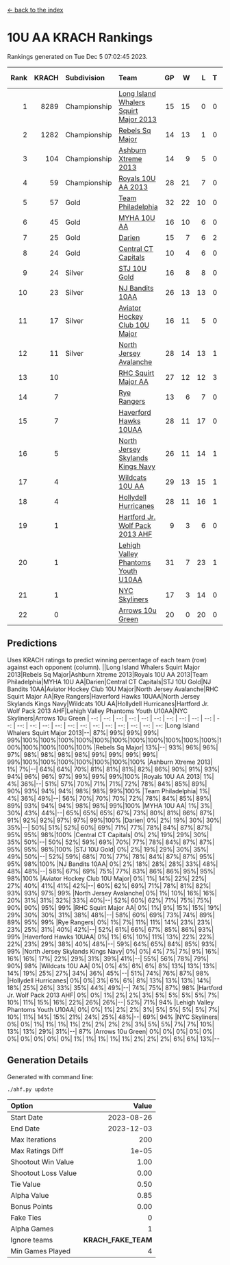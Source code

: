 [<- back to the index](readme.md)
# 10U AA KRACH Rankings
Rankings generated on Tue Dec  5 07:02:45 2023.

Rank|KRACH|Subdivision|Team|GP|W|L|T|OTW|OTL|SoS|Exp Wins|Win Diff
---:|---:|:---|:---|---:|---:|---:|---:|---:|---:|---:|---:|---:
1|8289|Championship|[Long Island Whalers Squirt Major 2013](https://gamesheetstats.com/seasons/3659/teams/140229/schedule)|15|15|0|0|0|0|115|15.8|-0.1
2|1282|Championship|[Rebels Sq Major](https://gamesheetstats.com/seasons/3659/teams/140243/schedule)|14|13|1|0|1|0|579|13.8|-0.0
3|104|Championship|[Ashburn Xtreme 2013](https://gamesheetstats.com/seasons/3659/teams/140230/schedule)|14|9|5|0|0|0|1213|9.9|0.0
4|59|Championship|[Royals 10U AA 2013](https://gamesheetstats.com/seasons/3659/teams/140237/schedule)|28|21|7|0|3|1|349|21.9|0.0
5|57|Gold|[Team Philadelphia](https://gamesheetstats.com/seasons/3659/teams/140238/schedule)|32|22|10|0|0|3|563|22.9|0.0
6|45|Gold|[MYHA 10U AA](https://gamesheetstats.com/seasons/3659/teams/140235/schedule)|16|10|6|0|0|0|582|10.9|0.0
7|25|Gold|[Darien](https://gamesheetstats.com/seasons/3659/teams/140245/schedule)|15|7|6|2|1|0|253|8.9|0.0
8|24|Gold|[Central CT Capitals](https://gamesheetstats.com/seasons/3659/teams/140231/schedule)|10|4|6|0|0|0|1009|4.9|0.0
9|24|Silver|[STJ 10U Gold](https://gamesheetstats.com/seasons/3659/teams/140234/schedule)|16|8|8|0|2|1|516|8.9|0.0
10|23|Silver|[NJ Bandits 10AA](https://gamesheetstats.com/seasons/3659/teams/140232/schedule)|26|13|13|0|0|2|947|13.9|0.0
11|17|Silver|[Aviator Hockey Club 10U Major](https://gamesheetstats.com/seasons/3659/teams/140244/schedule)|16|11|5|0|0|0|12|11.9|0.0
12|11|Silver|[North Jersey Avalanche](https://gamesheetstats.com/seasons/3659/teams/140249/schedule)|28|14|13|1|2|1|22|15.4|0.0
13|10||[RHC Squirt Major AA](https://gamesheetstats.com/seasons/3659/teams/140241/schedule)|27|12|12|3|1|0|315|14.4|0.0
14|7||[Rye Rangers](https://gamesheetstats.com/seasons/3659/teams/140242/schedule)|13|6|7|0|0|1|18|6.9|0.0
15|7||[Haverford Hawks 10UAA](https://gamesheetstats.com/seasons/3659/teams/140236/schedule)|28|11|17|0|0|0|69|11.9|0.0
16|5||[North Jersey Skylands Kings Navy](https://gamesheetstats.com/seasons/3659/teams/140247/schedule)|26|11|14|1|1|2|12|12.4|0.0
17|4||[Wildcats 10U AA](https://gamesheetstats.com/seasons/3659/teams/140250/schedule)|29|13|15|1|2|0|10|14.4|0.0
18|4||[Hollydell Hurricanes](https://gamesheetstats.com/seasons/3659/teams/140240/schedule)|28|11|16|1|0|1|347|12.4|0.0
19|1||[Hartford Jr. Wolf Pack 2013 AHF](https://gamesheetstats.com/seasons/3659/teams/140246/schedule)|9|3|6|0|1|0|133|3.9|0.0
20|1||[Lehigh Valley Phantoms Youth U10AA](https://gamesheetstats.com/seasons/3659/teams/140239/schedule)|31|7|23|1|0|1|274|8.4|0.0
21|1||[NYC Skyliners](https://gamesheetstats.com/seasons/3659/teams/140252/schedule)|17|3|14|0|0|0|9|3.9|0.0
22|0||[Arrows 10u Green](https://gamesheetstats.com/seasons/3659/teams/140251/schedule)|20|0|20|0|0|1|68|0.9|0.0

## Predictions
Uses KRACH ratings to predict winning percentage of each team (row) against each opponent (column).
||Long Island Whalers Squirt Major 2013|Rebels Sq Major|Ashburn Xtreme 2013|Royals 10U AA 2013|Team Philadelphia|MYHA 10U AA|Darien|Central CT Capitals|STJ 10U Gold|NJ Bandits 10AA|Aviator Hockey Club 10U Major|North Jersey Avalanche|RHC Squirt Major AA|Rye Rangers|Haverford Hawks 10UAA|North Jersey Skylands Kings Navy|Wildcats 10U AA|Hollydell Hurricanes|Hartford Jr. Wolf Pack 2013 AHF|Lehigh Valley Phantoms Youth U10AA|NYC Skyliners|Arrows 10u Green
| --: | --: | --: | --: | --: | --: | --: | --: | --: | --: | --: | --: | --: | --: | --: | --: | --: | --: | --: | --: | --: | --: | --: 
|Long Island Whalers Squirt Major 2013|--| 87%| 99%| 99%| 99%| 99%|100%|100%|100%|100%|100%|100%|100%|100%|100%|100%|100%|100%|100%|100%|100%|100%
|Rebels Sq Major| 13%|--| 93%| 96%| 96%| 97%| 98%| 98%| 98%| 98%| 99%| 99%| 99%| 99%| 99%|100%|100%|100%|100%|100%|100%|100%
|Ashburn Xtreme 2013|  1%|  7%|--| 64%| 64%| 70%| 81%| 81%| 81%| 82%| 86%| 90%| 91%| 93%| 94%| 96%| 96%| 97%| 99%| 99%| 99%|100%
|Royals 10U AA 2013|  1%|  4%| 36%|--| 51%| 57%| 70%| 71%| 71%| 72%| 78%| 84%| 85%| 89%| 90%| 93%| 94%| 94%| 98%| 98%| 99%|100%
|Team Philadelphia|  1%|  4%| 36%| 49%|--| 56%| 70%| 70%| 70%| 72%| 78%| 84%| 85%| 89%| 89%| 93%| 94%| 94%| 98%| 98%| 99%|100%
|MYHA 10U AA|  1%|  3%| 30%| 43%| 44%|--| 65%| 65%| 65%| 67%| 73%| 80%| 81%| 86%| 87%| 91%| 92%| 92%| 97%| 97%| 99%|100%
|Darien|  0%|  2%| 19%| 30%| 30%| 35%|--| 50%| 51%| 52%| 60%| 69%| 71%| 77%| 78%| 84%| 87%| 87%| 95%| 95%| 98%|100%
|Central CT Capitals|  0%|  2%| 19%| 29%| 30%| 35%| 50%|--| 50%| 52%| 59%| 69%| 70%| 77%| 78%| 84%| 87%| 87%| 95%| 95%| 98%|100%
|STJ 10U Gold|  0%|  2%| 19%| 29%| 30%| 35%| 49%| 50%|--| 52%| 59%| 68%| 70%| 77%| 78%| 84%| 87%| 87%| 95%| 95%| 98%|100%
|NJ Bandits 10AA|  0%|  2%| 18%| 28%| 28%| 33%| 48%| 48%| 48%|--| 58%| 67%| 69%| 75%| 77%| 83%| 86%| 86%| 95%| 95%| 98%|100%
|Aviator Hockey Club 10U Major|  0%|  1%| 14%| 22%| 22%| 27%| 40%| 41%| 41%| 42%|--| 60%| 62%| 69%| 71%| 78%| 81%| 82%| 93%| 93%| 97%| 99%
|North Jersey Avalanche|  0%|  1%| 10%| 16%| 16%| 20%| 31%| 31%| 32%| 33%| 40%|--| 52%| 60%| 62%| 71%| 75%| 75%| 90%| 90%| 95%| 99%
|RHC Squirt Major AA|  0%|  1%|  9%| 15%| 15%| 19%| 29%| 30%| 30%| 31%| 38%| 48%|--| 58%| 60%| 69%| 73%| 74%| 89%| 89%| 95%| 99%
|Rye Rangers|  0%|  1%|  7%| 11%| 11%| 14%| 23%| 23%| 23%| 25%| 31%| 40%| 42%|--| 52%| 61%| 66%| 67%| 85%| 86%| 93%| 99%
|Haverford Hawks 10UAA|  0%|  1%|  6%| 10%| 11%| 13%| 22%| 22%| 22%| 23%| 29%| 38%| 40%| 48%|--| 59%| 64%| 65%| 84%| 85%| 93%| 99%
|North Jersey Skylands Kings Navy|  0%|  0%|  4%|  7%|  7%|  9%| 16%| 16%| 16%| 17%| 22%| 29%| 31%| 39%| 41%|--| 55%| 56%| 78%| 79%| 90%| 98%
|Wildcats 10U AA|  0%|  0%|  4%|  6%|  6%|  8%| 13%| 13%| 13%| 14%| 19%| 25%| 27%| 34%| 36%| 45%|--| 51%| 74%| 76%| 87%| 98%
|Hollydell Hurricanes|  0%|  0%|  3%|  6%|  6%|  8%| 13%| 13%| 13%| 14%| 18%| 25%| 26%| 33%| 35%| 44%| 49%|--| 74%| 75%| 87%| 98%
|Hartford Jr. Wolf Pack 2013 AHF|  0%|  0%|  1%|  2%|  2%|  3%|  5%|  5%|  5%|  5%|  7%| 10%| 11%| 15%| 16%| 22%| 26%| 26%|--| 52%| 71%| 94%
|Lehigh Valley Phantoms Youth U10AA|  0%|  0%|  1%|  2%|  2%|  3%|  5%|  5%|  5%|  5%|  7%| 10%| 11%| 14%| 15%| 21%| 24%| 25%| 48%|--| 69%| 94%
|NYC Skyliners|  0%|  0%|  1%|  1%|  1%|  1%|  2%|  2%|  2%|  2%|  3%|  5%|  5%|  7%|  7%| 10%| 13%| 13%| 29%| 31%|--| 87%
|Arrows 10u Green|  0%|  0%|  0%|  0%|  0%|  0%|  0%|  0%|  0%|  0%|  1%|  1%|  1%|  1%|  1%|  2%|  2%|  2%|  6%|  6%| 13%|--

## Generation Details

Generated with command line:
```
./ahf.py update
```

| Option | Value |
| :----- | ----: |
| Start Date | 2023-08-26 |
| End Date | 2023-12-03 |
| Max Iterations | 200 |
| Max Ratings Diff | 1e-05 |
| Shootout Win Value | 1.00 |
| Shootout Loss Value | 0.00 |
| Tie Value | 0.50 |
| Alpha Value | 0.85 |
| Bonus Points | 0.00 |
| Fake Ties | 0 |
| Alpha Games | 1 |
| Ignore teams | __KRACH_FAKE_TEAM__ |
| Min Games Played | 4 |

